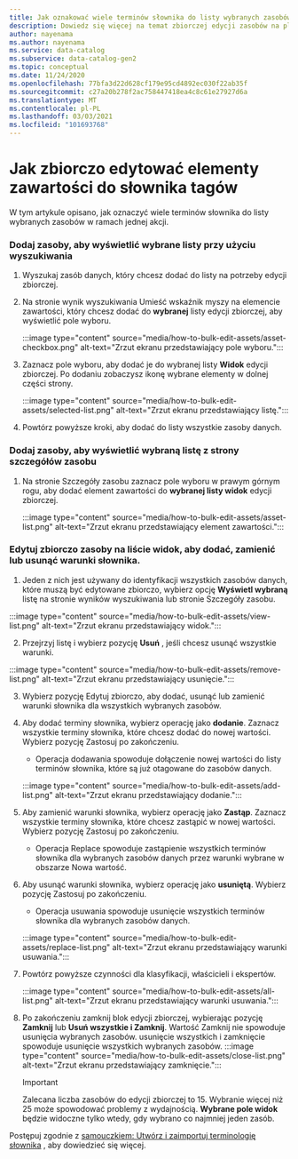 ```yaml
---
title: Jak oznakować wiele terminów słownika do listy wybranych zasobów
description: Dowiedz się więcej na temat zbiorczej edycji zasobów na platformie Azure kontrolą.
author: nayenama
ms.author: nayenama
ms.service: data-catalog
ms.subservice: data-catalog-gen2
ms.topic: conceptual
ms.date: 11/24/2020
ms.openlocfilehash: 77bfa3d22d628cf179e95cd4892ec030f22ab35f
ms.sourcegitcommit: c27a20b278f2ac758447418ea4c8c61e27927d6a
ms.translationtype: MT
ms.contentlocale: pl-PL
ms.lasthandoff: 03/03/2021
ms.locfileid: "101693768"
---
```

# <a name="how-to-bulk-edit-assets-to-tag-glossary-terms"></a>Jak zbiorczo edytować elementy zawartości do słownika tagów

W tym artykule opisano, jak oznaczyć wiele terminów słownika do listy wybranych zasobów w ramach jednej akcji.

### <a name="add-assets-to-view-selected-list-using-search"></a>Dodaj zasoby, aby wyświetlić wybrane listy przy użyciu wyszukiwania

1. Wyszukaj zasób danych, który chcesz dodać do listy na potrzeby edycji zbiorczej.

2. Na stronie wynik wyszukiwania Umieść wskaźnik myszy na elemencie zawartości, który chcesz dodać do **wybranej** listy edycji zbiorczej, aby wyświetlić pole wyboru.

   :::image type="content" source="media/how-to-bulk-edit-assets/asset-checkbox.png" alt-text="Zrzut ekranu przedstawiający pole wyboru.":::

3. Zaznacz pole wyboru, aby dodać je do wybranej listy **Widok** edycji zbiorczej. Po dodaniu zobaczysz ikonę wybrane elementy w dolnej części strony.

   :::image type="content" source="media/how-to-bulk-edit-assets/selected-list.png" alt-text="Zrzut ekranu przedstawiający listę.":::

4. Powtórz powyższe kroki, aby dodać do listy wszystkie zasoby danych.

### <a name="add-assets-to-view-selected-list-from-asset-detail-page"></a>Dodaj zasoby, aby wyświetlić wybraną listę z strony szczegółów zasobu

1. Na stronie Szczegóły zasobu zaznacz pole wyboru w prawym górnym rogu, aby dodać element zawartości do **wybranej listy widok** edycji zbiorczej.

   :::image type="content" source="media/how-to-bulk-edit-assets/asset-list.png" alt-text="Zrzut ekranu przedstawiający element zawartości.":::

### <a name="bulk-edit-assets-in-the-view-selected-list-to-add-replace-or-remove-glossary-terms"></a>Edytuj zbiorczo zasoby na liście widok, aby dodać, zamienić lub usunąć warunki słownika.

1. Jeden z nich jest używany do identyfikacji wszystkich zasobów danych, które muszą być edytowane zbiorczo, wybierz opcję **Wyświetl wybraną** listę na stronie wyników wyszukiwania lub stronie Szczegóły zasobu.

:::image type="content" source="media/how-to-bulk-edit-assets/view-list.png" alt-text="Zrzut ekranu przedstawiający widok.":::

2. Przejrzyj listę i wybierz pozycję **Usuń** , jeśli chcesz usunąć wszystkie warunki.

:::image type="content" source="media/how-to-bulk-edit-assets/remove-list.png" alt-text="Zrzut ekranu przedstawiający usunięcie.":::

3. Wybierz pozycję Edytuj zbiorczo, aby dodać, usunąć lub zamienić warunki słownika dla wszystkich wybranych zasobów.

4. Aby dodać terminy słownika, wybierz operację jako **dodanie**. Zaznacz wszystkie terminy słownika, które chcesz dodać do nowej wartości. Wybierz pozycję Zastosuj po zakończeniu.
    - Operacja dodawania spowoduje dołączenie nowej wartości do listy terminów słownika, które są już otagowane do zasobów danych.  
   
    :::image type="content" source="media/how-to-bulk-edit-assets/add-list.png" alt-text="Zrzut ekranu przedstawiający dodanie.":::

5. Aby zamienić warunki słownika, wybierz operację jako **Zastąp**. Zaznacz wszystkie terminy słownika, które chcesz zastąpić w nowej wartości. Wybierz pozycję Zastosuj po zakończeniu.
    - Operacja Replace spowoduje zastąpienie wszystkich terminów słownika dla wybranych zasobów danych przez warunki wybrane w obszarze Nowa wartość.
   
6. Aby usunąć warunki słownika, wybierz operację jako **usuniętą**. Wybierz pozycję Zastosuj po zakończeniu.
    - Operacja usuwania spowoduje usunięcie wszystkich terminów słownika dla wybranych zasobów danych.
   
    :::image type="content" source="media/how-to-bulk-edit-assets/replace-list.png" alt-text="Zrzut ekranu przedstawiający warunki usuwania.":::

7. Powtórz powyższe czynności dla klasyfikacji, właścicieli i ekspertów.

    :::image type="content" source="media/how-to-bulk-edit-assets/all-list.png" alt-text="Zrzut ekranu przedstawiający warunki usuwania.":::

8. Po zakończeniu zamknij blok edycji zbiorczej, wybierając pozycję **Zamknij** lub **Usuń wszystkie i Zamknij**. Wartość Zamknij nie spowoduje usunięcia wybranych zasobów. usunięcie wszystkich i zamknięcie spowoduje usunięcie wszystkich wybranych zasobów.
    :::image type="content" source="media/how-to-bulk-edit-assets/close-list.png" alt-text="Zrzut ekranu przedstawiający zamknięcie.":::

   > [!Important]
   > Zalecana liczba zasobów do edycji zbiorczej to 15. Wybranie więcej niż 25 może spowodować problemy z wydajnością.
   > **Wybrane pole widok** będzie widoczne tylko wtedy, gdy wybrano co najmniej jeden zasób.


Postępuj zgodnie z [samouczkiem: Utwórz i zaimportuj terminologię słownika](how-to-create-import-export-glossary.md) , aby dowiedzieć się więcej.
